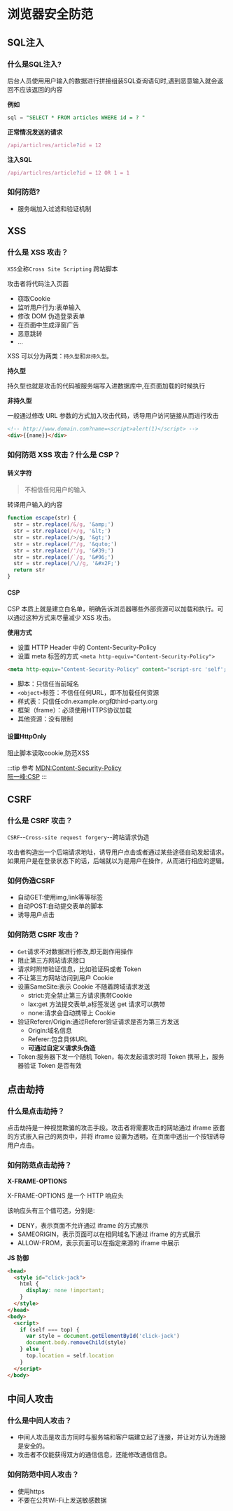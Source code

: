 # 浏览器安全防范

## SQL注入
### 什么是SQL注入?
后台人员使用用户输入的数据进行拼接组装SQL查询语句时,遇到恶意输入就会返回不应该返回的内容

**例如**
```sql
sql = "SELECT * FROM articles WHERE id = ? "
```
**正常情况发送的请求**
```js
/api/articlres/article?id = 12
```
**注入SQL**
```js
/api/articlres/article?id = 12 OR 1 = 1
```
### 如何防范?
* 服务端加入过滤和验证机制
## XSS
### 什么是 XSS 攻击？

``XSS``全称``Cross Site Scripting`` 跨站脚本

攻击者将代码注入页面
* 窃取Cookie
* 监听用户行为:表单输入
* 修改 DOM 伪造登录表单
* 在页面中生成浮窗广告
* 恶意跳转
* ...

XSS 可以分为两类：``持久型``和``非持久型``。

**持久型**

持久型也就是攻击的代码被服务端写入进数据库中,在页面加载的时候执行

**非持久型**

一般通过修改 URL 参数的方式加入攻击代码，诱导用户访问链接从而进行攻击
```html
<!-- http://www.domain.com?name=<script>alert(1)</script> -->
<div>{{name}}</div>  
```

### 如何防范 XSS 攻击？什么是 CSP？

#### 转义字符
>不相信任何用户的输入

转译用户输入的内容
```js
function escape(str) {
  str = str.replace(/&/g, '&amp;')
  str = str.replace(/</g, '&lt;')
  str = str.replace(/>/g, '&gt;')
  str = str.replace(/"/g, '&quto;')
  str = str.replace(/'/g, '&#39;')
  str = str.replace(/`/g, '&#96;')
  str = str.replace(/\//g, '&#x2F;')
  return str
}
```
#### CSP
CSP 本质上就是建立白名单，明确告诉浏览器哪些外部资源可以加载和执行。可以通过这种方式来尽量减少 XSS 攻击。

**使用方式**
* 设置 HTTP Header 中的 Content-Security-Policy
* 设置 meta 标签的方式 ``<meta http-equiv="Content-Security-Policy">``

```html
<meta http-equiv="Content-Security-Policy" content="script-src 'self'; object-src 'none'; style-src cdn.example.org third-party.org; child-src https:">
```
* 脚本：只信任当前域名
* ``<object>``标签：不信任任何URL，即不加载任何资源
* 样式表：只信任cdn.example.org和third-party.org
* 框架（frame）：必须使用HTTPS协议加载
* 其他资源：没有限制

#### 设置HttpOnly
阻止脚本读取cookie,防范XSS

:::tip 参考
[MDN:Content-Security-Policy](https://developer.mozilla.org/zh-CN/docs/Web/HTTP/Headers/Content-Security-Policy)<br/>
[阮一峰:CSP](http://www.ruanyifeng.com/blog/2016/09/csp.html)
:::

## CSRF
### 什么是 CSRF 攻击？
``CSRF``--``Cross-site request forgery``--跨站请求伪造

攻击者构造出一个后端请求地址，诱导用户点击或者通过某些途径自动发起请求。如果用户是在登录状态下的话，后端就以为是用户在操作，从而进行相应的逻辑。

### 如何伪造CSRF
* 自动GET:使用img,link等等标签
* 自动POST:自动提交表单的脚本
* 诱导用户点击

### 如何防范 CSRF 攻击？
* ``Get``请求不对数据进行修改,即无副作用操作
* 阻止第三方网站请求接口
* 请求时附带验证信息，比如验证码或者 Token
* 不让第三方网站访问到用户 Cookie
* 设置SameSite:表示 Cookie 不随着跨域请求发送
  * strict:完全禁止第三方请求携带Cookie
  * lax:get 方法提交表单,a标签发送 get 请求可以携带
  * none:请求会自动携带上 Cookie
* 验证Referer/Origin:通过Referer验证请求是否为第三方发送
  * Origin:域名信息
  * Referer:包含具体URL
  * **可通过自定义请求头伪造**
* Token:服务器下发一个随机 Token，每次发起请求时将 Token 携带上，服务器验证 Token 是否有效

## 点击劫持
### 什么是点击劫持？
点击劫持是一种视觉欺骗的攻击手段。攻击者将需要攻击的网站通过 iframe 嵌套的方式嵌入自己的网页中，并将 iframe 设置为透明，在页面中透出一个按钮诱导用户点击。

### 如何防范点击劫持？
**X-FRAME-OPTIONS**

X-FRAME-OPTIONS 是一个 HTTP 响应头

该响应头有三个值可选，分别是:
* DENY，表示页面不允许通过 iframe 的方式展示
* SAMEORIGIN，表示页面可以在相同域名下通过 iframe 的方式展示
* ALLOW-FROM，表示页面可以在指定来源的 iframe 中展示


**JS 防御**

```html
<head>
  <style id="click-jack">
    html {
      display: none !important;
    }
  </style>
</head>
<body>
  <script>
    if (self === top) {
      var style = document.getElementById('click-jack')
      document.body.removeChild(style)
    } else {
      top.location = self.location
    }
  </script>
</body>
```

## 中间人攻击
### 什么是中间人攻击？
* 中间人攻击是攻击方同时与服务端和客户端建立起了连接，并让对方认为连接是安全的。
* 攻击者不仅能获得双方的通信信息，还能修改通信信息。

### 如何防范中间人攻击？
* 使用https
* 不要在公共Wi-Fi上发送敏感数据

<tongji/>